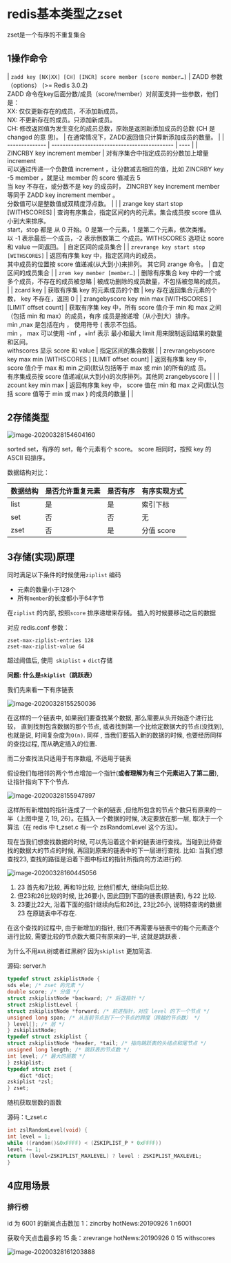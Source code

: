 # redis基本类型之zset

zset是一个有序的不重复集合



## 1操作命令



| `zadd key [NX|XX] [CH] [INCR] score member [score member…]` | ZADD 参数（options） (>= Redis 3.0.2)<br />ZADD 命令在key后面分数/成员（score/member）对前面支持一些参数，他们是：<br />XX: 仅仅更新存在的成员，不添加新成员。<br />NX: 不更新存在的成员。只添加新成员。<br />CH: 修改返回值为发生变化的成员总数，原始是返回新添加成员的总数 (CH 是 changed 的意 思)。 | 在通常情况下，ZADD返回值只计算新添加成员的数量。 |
| -------------- | -------------------------------------------- | ---- |
| ZINCRBY key increment member | 对有序集合中指定成员的分数加上增量 increment<br />可以通过传递一个负数值 increment ，让分数减去相应的值，比如 ZINCRBY key -5 member ，就是让 member 的 score 值减去 5<br />当 key 不存在，或分数不是 key 的成员时， ZINCRBY key increment member 等同于 ZADD key increment member 。<br />分数值可以是整数值或双精度浮点数。 |      |
| zrange key start stop [WITHSCORES] | 查询有序集合，指定区间的内的元素。集合成员按 score 值从小到大来排序。<br />start，stop 都是 从 0 开始。0 是第一个元素，1 是第二个元素，依次类推。<br />以 -1 表示最后一个成员，-2 表示倒数第二 个成员。WITHSCORES 选项让 score 和 value 一同返回。 | 自定区间的成员集合 |
| `zrevrange key start stop [WITHSCORES]` | 返回有序集 key 中，指定区间内的成员。<br />其中成员的位置按 score 值递减(从大到小)来排列。 其它同 zrange 命令。 | 自定区间的成员集合                               |
| `zrem key member [member…]`                                  | 删除有序集合 key 中的一个或多个成员，不存在的成员被忽略      | 被成功删除的成员数量，不包括被忽略的成员。 |
| zcard key | 获取有序集 key 的元素成员的个数                              | key 存在返回集合元素的个数， key 不存在，返回 0 |
| zrangebyscore key min max [WITHSCORES ] [LIMIT offset count] | 获取有序集 key 中，所有 score 值介于 min 和 max 之间（包括 min 和 max）的成员，有序 成员是按递增（从小到大）排序。<br />min ,max 是包括在内 ， 使用符号 ( 表示不包括。<br />min ， max 可以使用 -inf ，+inf 表示 最小和最大 limit 用来限制返回结果的数量和区间。<br />withscores 显示 score 和 value | 指定区间的集合数据 |
| zrevrangebyscore key max min [WITHSCORES ] [LIMIT offset count] | 返回有序集 key 中， score 值介于 max 和 min 之间(默认包括等于 max 或 min )的所有的成 员。<br />有序集成员按 score 值递减(从大到小)的次序排列。其他同 zrangebyscore |      |
| zcount key min max | 返回有序集 key 中， score 值在 min 和 max 之间(默认包括 score 值等于 min 或 max ) 的成员的数量 |      |



## 2存储类型

![image-20200328154604160](http://files.luyanan.com//img/20200328154605.png)

sorted set，有序的 set，每个元素有个 score。
      score 相同时，按照 key 的 ASCII 码排序。 

数据结构对比：

| 数据结构 | 是否允许重复元素 | 是否有序 | 有序实现方式 |
| -------- | ---------------- | -------- | ------------ |
| list     | 是               | 是       | 索引下标     |
| set      | 否               | 否       | 无           |
| zset     | 否               | 是       | 分值 score   |



## 3存储(实现)原理

同时满足以下条件的时候使用`ziplist` 编码

- 元素的数量小于128个
- 所有`member`的长度都小于64字节

在`ziplist` 的内部, 按照`score` 排序递增来存储。 插入的时候要移动之后的数据

对应 redis.conf 参数：

```properties
zset-max-ziplist-entries 128
zset-max-ziplist-value 64
```

 超过阈值后, 使用`	skiplist` + `dict`存储



**问题: 什么是`skiplist`（跳跃表）**

我们先来看一下有序链表

![image-20200328155250036](http://files.luyanan.com//img/20200328155251.png)

在这样的一个链表中, 如果我们要查找某个数据, 那么需要从头开始逐个进行比较， 直到找到包含数据的那个节点, 或者找到第一个比给定数据大的节点(没找到), 也就是说, 时间复杂度为`O(n)`. 同样 , 当我们要插入新的数据的时候, 也要经历同样的查找过程, 而从确定插入的位置. 

而二分查找法只适用于有序数组, 不适用于链表 

假设我们每相邻的两个节点增加一个指针(**或者理解为有三个元素进入了第二层**), 让指针指向下下个节点. 

![image-20200328155947897](http://files.luyanan.com//img/20200328155948.png)

这样所有新增加的指针连成了一个新的链表 ,但他所包含的节点个数只有原来的一半（上图中是 7, 19, 26）。在插入一个数据的时候, 决定要放在那一层, 取决于一个算法（在 redis 中 t_zset.c 有一个 zslRandomLevel 这个方法）。

现在当我们想查找数据的时候, 可以先沿着这个新的链表进行查找。当碰到比待查找的数据大的节点的时候, 再回到原来的链表中的下一层进行查找. 比如: 当我们想查找23, 查找的路径是沿着下图中标红的指针所指向的方法进行的. 

![image-20200328160445056](http://files.luyanan.com//img/20200328160446.png)

1. 23 首先和7比较, 再和19比较, 比他们都大, 继续向后比较. 
2. 但23和26比较的时候, 比26要小, 因此回到下面的链表(原链表), 与22 比较. 
3. 23要比22大, 沿着下面的指针继续向后和26比, 23比26小, 说明待查询的数据23 在原链表中不存在. 



在这个查找的过程中, 由于新增加的指针, 我们不再需要与链表中的每个元素逐个进行比较, 需要比较的节点数大概只有原来的一半, 这就是跳跃表 . 

为什么不用`AVL`树或者红黑树? 因为`skiplist` 更加简洁. 

源码: server.h

```c
typedef struct zskiplistNode {
sds ele; /* zset 的元素 */
double score; /* 分值 */
struct zskiplistNode *backward; /* 后退指针 */
struct zskiplistLevel {
struct zskiplistNode *forward; /* 前进指针，对应 level 的下一个节点 */
unsigned long span; /* 从当前节点到下一个节点的跨度（跨越的节点数） */
} level[]; /* 层 */
} zskiplistNode;
typedef struct zskiplist {
struct zskiplistNode *header, *tail; /* 指向跳跃表的头结点和尾节点 */
unsigned long length; /* 跳跃表的节点数 */
int level; /* 最大的层数 */
} zskiplist;
typedef struct zset {
    dict *dict;
zskiplist *zsl;
} zset;
```



随机获取层数的函数

源码：t_zset.c

```c
int zslRandomLevel(void) {
int level = 1;
while ((random()&0xFFFF) < (ZSKIPLIST_P * 0xFFFF))
level += 1;
return (level<ZSKIPLIST_MAXLEVEL) ? level : ZSKIPLIST_MAXLEVEL;
}
```



##  4应用场景

### 排行榜

id 为 6001 的新闻点击数加 1：zincrby hotNews:20190926 1 n6001

获取今天点击最多的 15 条：zrevrange hotNews:20190926 0 15 withscores

![image-20200328161203888](http://files.luyanan.com//img/20200328161205.png)